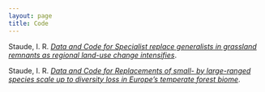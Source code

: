 ```yaml
---
layout: page
title: Code
---
```


Staude, I. R. [*Data and Code for Specialist replace generalists in grassland remnants as regional land-use change intensifies*](...).

Staude, I. R. [*Data and Code for Replacements of small- by large-ranged species scale up to diversity loss in Europe’s temperate forest biome*](https://doi.org/10.6084/m9.figshare.10110713.v1).


